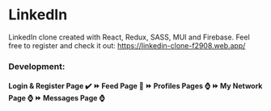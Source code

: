 # LinkedIn

LinkedIn clone created with React, Redux, SASS, MUI and Firebase. Feel free to register and check it out: https://linkedin-clone-f2908.web.app/

### Development:

#### Login & Register Page :heavy_check_mark: :fast_forward: Feed Page :rocket: :fast_forward: Profiles Pages :watch: :fast_forward: My Network Page :watch: :fast_forward: Messages Page :watch:
